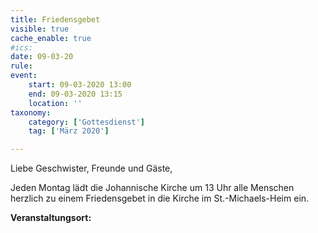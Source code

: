 ```yaml
---
title: Friedensgebet
visible: true
cache_enable: true
#ics: 
date: 09-03-20
rule: 
event:
	start: 09-03-2020 13:00
	end: 09-03-2020 13:15
	location: ''
taxonomy:
	category: ['Gottesdienst']
	tag: ['März 2020']

---
```

Liebe Geschwister, Freunde und Gäste,

Jeden Montag lädt die Johannische Kirche um 13 Uhr alle Menschen herzlich zu einem Friedensgebet in die Kirche im St.-Michaels-Heim ein.



**Veranstaltungsort:** 

